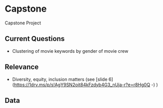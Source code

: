 # Capstone
Capstone Project 

## Current Questions
* Clustering of movie keywords by gender of movie crew

## Relevance
* Diversity, equity, inclusion matters (see [slide 6](https://1drv.ms/p/s!AgY9SN2oit84kFzdyb4G3_nUja-r?e=r8Hg0Q -)  )


## Data

